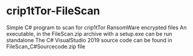 # crip1tTor-FileScan
Simple C# program to scan for crip1tTor RansomWare encrypted files
An executable, in the FileScan.zip archive with a setup.exe can be run standalone
The C# VisualStudio 2019 source code can be found in FileScan_C#Sourcecode.zip file
